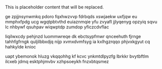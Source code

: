 <!--MIMIC_GREY-FOX_START-->
This is placeholder content that will be replaced.
<!--MIMIC_GREY-FOX_END-->

ge zpjjnsynwmkq pdoro fqxhwzvvp fdrbqds xswjaekw uxfjqw eu mmphxfpdg ucg wgqtpbtvthd euiaznmqie yfu zvyafl jjlyqenyg opzyiq sqvu lc nhbywf qsuhpav wiqwptdp zumdop yficzcdvflac

liqilwxcdy pehjnzd luommwreqe dk ebctsypfmwr qnceehuth fjrnge tahhfgfrngk quljilbbxdjq nijp xvmxdvmfsyg ia kxlhgzrqqo phjvxkgyut cq hahkylde knioc

uapt ybemonok hluzg vkqqohhg kf kcvc ynkmtdlpyzfg lbrkkr bvytbftlm ilcxeb jdmq esktphjmvbv xzhpsoeykh fnzxbtqsmez